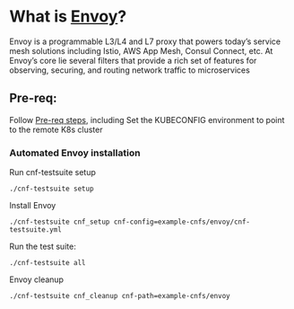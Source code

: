 # What is [Envoy](https://www.envoyproxy.io/)?

Envoy is a programmable L3/L4 and L7 proxy that powers today’s service mesh
solutions including Istio, AWS App Mesh, Consul Connect, etc. At Envoy’s core
lie several filters that provide a rich set of features for observing, securing,
and routing network traffic to microservices

## Pre-req:

Follow [Pre-req steps](../../INSTALL.md#pre-requisites), including
Set the KUBECONFIG environment to point to the remote K8s cluster

### Automated Envoy installation

Run cnf-testsuite setup

```
./cnf-testsuite setup
```

Install Envoy

```
./cnf-testsuite cnf_setup cnf-config=example-cnfs/envoy/cnf-testsuite.yml
```

Run the test suite:

```
./cnf-testsuite all
```

Envoy cleanup

```
./cnf-testsuite cnf_cleanup cnf-path=example-cnfs/envoy
```